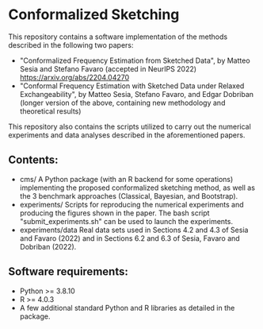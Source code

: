 # Conformalized Sketching

This repository contains a software implementation of the methods described in the following two papers:
 - "Conformalized Frequency Estimation from Sketched Data", by Matteo Sesia and Stefano Favaro (accepted in NeurIPS 2022) https://arxiv.org/abs/2204.04270
 - "Conformal Frequency Estimation with Sketched Data under Relaxed Exchangeability", by Matteo Sesia, Stefano Favaro, and Edgar Dobriban (longer version of the above, containing new methodology and theoretical results)


This repository also contains the scripts utilized to carry out the numerical experiments and data analyses described in the aforementioned papers.

## Contents:
 - cms/             A Python package (with an R backend for some operations) implementing the proposed conformalized sketching method, as well as the 3 benchmark approaches (Classical, Bayesian, and Bootstrap).
 - experiments/     Scripts for reproducing the numerical experiments and producing the figures shown in the paper. The bash script "submit_experiments.sh" can be used to launch the experiments.
 - experiments/data Real data sets used in Sections 4.2 and 4.3 of Sesia and Favaro (2022) and in Sections 6.2 and 6.3 of Sesia, Favaro and Dobriban (2022).

## Software requirements:
   - Python >= 3.8.10
   - R >= 4.0.3
   - A few additional standard Python and R libraries as detailed in the package.
